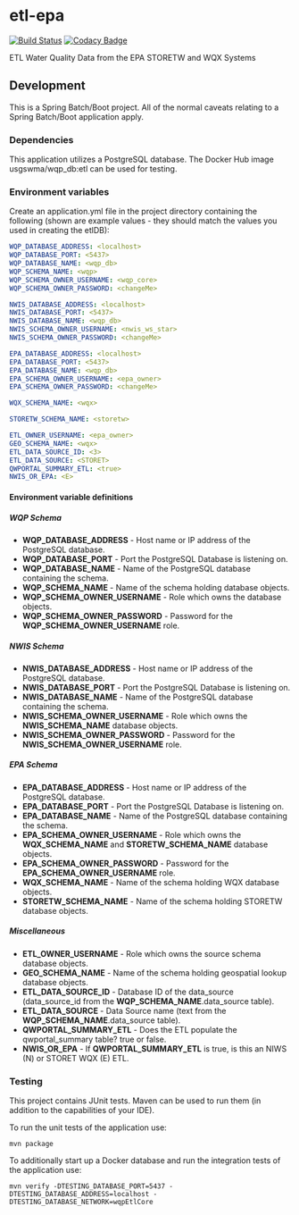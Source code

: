 # etl\-epa

[![Build Status](https://travis-ci.org/NWQMC/etl-epa.svg?branch=postgres)](https://travis-ci.org/NWQMC/etl-epa)
[![Codacy Badge](https://api.codacy.com/project/badge/Grade/70a8902cbf5c4b2ebf622fa0a42df585)](https://app.codacy.com/app/usgs_wma_dev/etl-epa?utm_source=github.com&utm_medium=referral&utm_content=NWQMC/etl-epa&utm_campaign=Badge_Grade_Dashboard)

ETL Water Quality Data from the EPA STORETW and WQX Systems

## Development
This is a Spring Batch/Boot project. All of the normal caveats relating to a Spring Batch/Boot application apply.

### Dependencies
This application utilizes a PostgreSQL database. The Docker Hub image usgswma/wqp_db:etl can be used for testing.

### Environment variables
Create an application.yml file in the project directory containing the following (shown are example values - they should match the values you used in creating the etlDB):

```yml
WQP_DATABASE_ADDRESS: <localhost>
WQP_DATABASE_PORT: <5437>
WQP_DATABASE_NAME: <wqp_db>
WQP_SCHEMA_NAME: <wqp>
WQP_SCHEMA_OWNER_USERNAME: <wqp_core>
WQP_SCHEMA_OWNER_PASSWORD: <changeMe>

NWIS_DATABASE_ADDRESS: <localhost>
NWIS_DATABASE_PORT: <5437>
NWIS_DATABASE_NAME: <wqp_db>
NWIS_SCHEMA_OWNER_USERNAME: <nwis_ws_star>
NWIS_SCHEMA_OWNER_PASSWORD: <changeMe>

EPA_DATABASE_ADDRESS: <localhost>
EPA_DATABASE_PORT: <5437>
EPA_DATABASE_NAME: <wqp_db>
EPA_SCHEMA_OWNER_USERNAME: <epa_owner>
EPA_SCHEMA_OWNER_PASSWORD: <changeMe>

WQX_SCHEMA_NAME: <wqx>

STORETW_SCHEMA_NAME: <storetw>

ETL_OWNER_USERNAME: <epa_owner>
GEO_SCHEMA_NAME: <wqx>
ETL_DATA_SOURCE_ID: <3>
ETL_DATA_SOURCE: <STORET>
QWPORTAL_SUMMARY_ETL: <true>
NWIS_OR_EPA: <E>

```

#### Environment variable definitions
##### WQP Schema
*   **WQP_DATABASE_ADDRESS** - Host name or IP address of the PostgreSQL database.
*   **WQP_DATABASE_PORT** - Port the PostgreSQL Database is listening on.
*   **WQP_DATABASE_NAME** - Name of the PostgreSQL database containing the schema.
*   **WQP_SCHEMA_NAME** - Name of the schema holding database objects.
*   **WQP_SCHEMA_OWNER_USERNAME** - Role which owns the database objects.
*   **WQP_SCHEMA_OWNER_PASSWORD** - Password for the **WQP_SCHEMA_OWNER_USERNAME** role.

##### NWIS Schema
*   **NWIS_DATABASE_ADDRESS** - Host name or IP address of the PostgreSQL database.
*   **NWIS_DATABASE_PORT** - Port the PostgreSQL Database is listening on.
*   **NWIS_DATABASE_NAME** - Name of the PostgreSQL database containing the schema.
*   **NWIS_SCHEMA_OWNER_USERNAME** - Role which owns the **NWIS_SCHEMA_NAME** database objects.
*   **NWIS_SCHEMA_OWNER_PASSWORD** - Password for the **NWIS_SCHEMA_OWNER_USERNAME** role.

##### EPA Schema
*   **EPA_DATABASE_ADDRESS** - Host name or IP address of the PostgreSQL database.
*   **EPA_DATABASE_PORT** - Port the PostgreSQL Database is listening on.
*   **EPA_DATABASE_NAME** - Name of the PostgreSQL database containing the schema.
*   **EPA_SCHEMA_OWNER_USERNAME** - Role which owns the **WQX_SCHEMA_NAME** and **STORETW_SCHEMA_NAME** database objects.
*   **EPA_SCHEMA_OWNER_PASSWORD** - Password for the **EPA_SCHEMA_OWNER_USERNAME** role.
*   **WQX_SCHEMA_NAME** - Name of the schema holding WQX database objects.
*   **STORETW_SCHEMA_NAME** - Name of the schema holding STORETW database objects.

##### Miscellaneous
*   **ETL_OWNER_USERNAME** - Role which owns the source schema database objects.
*   **GEO_SCHEMA_NAME** - Name of the schema holding geospatial lookup database objects.
*   **ETL_DATA_SOURCE_ID** - Database ID of the data_source (data_source_id from the **WQP_SCHEMA_NAME**.data_source table).
*   **ETL_DATA_SOURCE** - Data Source name (text from the **WQP_SCHEMA_NAME**.data_source table).
*   **QWPORTAL_SUMMARY_ETL** - Does the ETL populate the qwportal_summary table? true or false.
*   **NWIS_OR_EPA** - If **QWPORTAL_SUMMARY_ETL** is true, is this an NIWS (N) or STORET WQX (E) ETL.

### Testing
This project contains JUnit tests. Maven can be used to run them (in addition to the capabilities of your IDE).

To run the unit tests of the application use:

```shell
mvn package
```

To additionally start up a Docker database and run the integration tests of the application use:

```shell
mvn verify -DTESTING_DATABASE_PORT=5437 -DTESTING_DATABASE_ADDRESS=localhost -DTESTING_DATABASE_NETWORK=wqpEtlCore
```
